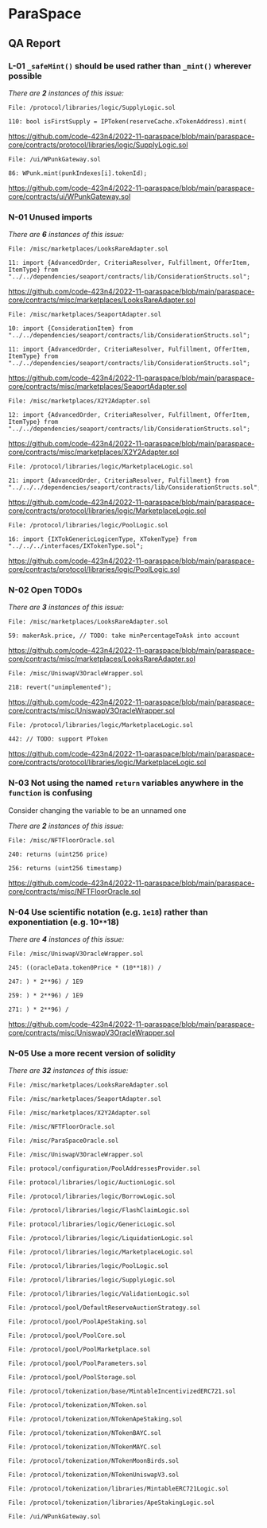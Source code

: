# ParaSpace

## QA Report

### L-01 `_safeMint()` should be used rather than `_mint()` wherever possible

_There are **2** instances of this issue:_

```solidity
File: /protocol/libraries/logic/SupplyLogic.sol

110: bool isFirstSupply = IPToken(reserveCache.xTokenAddress).mint(
```

https://github.com/code-423n4/2022-11-paraspace/blob/main/paraspace-core/contracts/protocol/libraries/logic/SupplyLogic.sol

```solidity
File: /ui/WPunkGateway.sol

86: WPunk.mint(punkIndexes[i].tokenId);
```

https://github.com/code-423n4/2022-11-paraspace/blob/main/paraspace-core/contracts/ui/WPunkGateway.sol

### N-01 Unused imports

_There are **6** instances of this issue:_

```solidity
File: /misc/marketplaces/LooksRareAdapter.sol

11: import {AdvancedOrder, CriteriaResolver, Fulfillment, OfferItem, ItemType} from "../../dependencies/seaport/contracts/lib/ConsiderationStructs.sol";
```

https://github.com/code-423n4/2022-11-paraspace/blob/main/paraspace-core/contracts/misc/marketplaces/LooksRareAdapter.sol

```solidity
File: /misc/marketplaces/SeaportAdapter.sol

10: import {ConsiderationItem} from "../../dependencies/seaport/contracts/lib/ConsiderationStructs.sol";

11: import {AdvancedOrder, CriteriaResolver, Fulfillment, OfferItem, ItemType} from "../../dependencies/seaport/contracts/lib/ConsiderationStructs.sol";
```

https://github.com/code-423n4/2022-11-paraspace/blob/main/paraspace-core/contracts/misc/marketplaces/SeaportAdapter.sol

```solidity
File: /misc/marketplaces/X2Y2Adapter.sol

12: import {AdvancedOrder, CriteriaResolver, Fulfillment, OfferItem, ItemType} from "../../dependencies/seaport/contracts/lib/ConsiderationStructs.sol";
```

https://github.com/code-423n4/2022-11-paraspace/blob/main/paraspace-core/contracts/misc/marketplaces/X2Y2Adapter.sol

```solidity
File: /protocol/libraries/logic/MarketplaceLogic.sol

21: import {AdvancedOrder, CriteriaResolver, Fulfillment} from "../../../dependencies/seaport/contracts/lib/ConsiderationStructs.sol";
```

https://github.com/code-423n4/2022-11-paraspace/blob/main/paraspace-core/contracts/protocol/libraries/logic/MarketplaceLogic.sol

```solidity
File: /protocol/libraries/logic/PoolLogic.sol

16: import {IXTokGenericLogicenType, XTokenType} from "../../../interfaces/IXTokenType.sol";
```

https://github.com/code-423n4/2022-11-paraspace/blob/main/paraspace-core/contracts/protocol/libraries/logic/PoolLogic.sol

### N-02 Open TODOs

_There are **3** instances of this issue:_

```solidity
File: /misc/marketplaces/LooksRareAdapter.sol

59: makerAsk.price, // TODO: take minPercentageToAsk into account
```

https://github.com/code-423n4/2022-11-paraspace/blob/main/paraspace-core/contracts/misc/marketplaces/LooksRareAdapter.sol

```solidity
File: /misc/UniswapV3OracleWrapper.sol

218: revert("unimplemented");
```

https://github.com/code-423n4/2022-11-paraspace/blob/main/paraspace-core/contracts/misc/UniswapV3OracleWrapper.sol

```solidity
File: /protocol/libraries/logic/MarketplaceLogic.sol

442: // TODO: support PToken
```

https://github.com/code-423n4/2022-11-paraspace/blob/main/paraspace-core/contracts/protocol/libraries/logic/MarketplaceLogic.sol

### N-03 Not using the named `return` variables anywhere in the `function` is confusing

Consider changing the variable to be an unnamed one

_There are **2** instances of this issue:_

```solidity
File: /misc/NFTFloorOracle.sol

240: returns (uint256 price)

256: returns (uint256 timestamp)
```

https://github.com/code-423n4/2022-11-paraspace/blob/main/paraspace-core/contracts/misc/NFTFloorOracle.sol

### N-04 Use scientific notation (e.g. `1e18`) rather than exponentiation (e.g. 10`**`18)

_There are **4** instances of this issue:_

```solidity
File: /misc/UniswapV3OracleWrapper.sol

245: ((oracleData.token0Price * (10**18)) /

247: ) * 2**96) / 1E9

259: ) * 2**96) / 1E9

271: ) * 2**96) /
```

https://github.com/code-423n4/2022-11-paraspace/blob/main/paraspace-core/contracts/misc/UniswapV3OracleWrapper.sol

### N-05 Use a more recent version of solidity

_There are **32** instances of this issue:_

```solidity
File: /misc/marketplaces/LooksRareAdapter.sol

File: /misc/marketplaces/SeaportAdapter.sol

File: /misc/marketplaces/X2Y2Adapter.sol

File: /misc/NFTFloorOracle.sol

File: /misc/ParaSpaceOracle.sol

File: /misc/UniswapV3OracleWrapper.sol

File: protocol/configuration/PoolAddressesProvider.sol

File: protocol/libraries/logic/AuctionLogic.sol

File: /protocol/libraries/logic/BorrowLogic.sol

File: /protocol/libraries/logic/FlashClaimLogic.sol

File: protocol/libraries/logic/GenericLogic.sol

File: /protocol/libraries/logic/LiquidationLogic.sol

File: /protocol/libraries/logic/MarketplaceLogic.sol

File: /protocol/libraries/logic/PoolLogic.sol

File: /protocol/libraries/logic/SupplyLogic.sol

File: /protocol/libraries/logic/ValidationLogic.sol

File: /protocol/pool/DefaultReserveAuctionStrategy.sol

File: /protocol/pool/PoolApeStaking.sol

File: /protocol/pool/PoolCore.sol

File: /protocol/pool/PoolMarketplace.sol

File: /protocol/pool/PoolParameters.sol

File: /protocol/pool/PoolStorage.sol

File: /protocol/tokenization/base/MintableIncentivizedERC721.sol

File: /protocol/tokenization/NToken.sol

File: /protocol/tokenization/NTokenApeStaking.sol

File: /protocol/tokenization/NTokenBAYC.sol

File: /protocol/tokenization/NTokenMAYC.sol

File: /protocol/tokenization/NTokenMoonBirds.sol

File: /protocol/tokenization/NTokenUniswapV3.sol

File: /protocol/tokenization/libraries/MintableERC721Logic.sol

File: /protocol/tokenization/libraries/ApeStakingLogic.sol

File: /ui/WPunkGateway.sol
```
